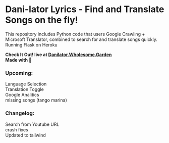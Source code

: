 # Dani-lator Lyrics - Find and Translate Songs on the fly!
This repository includes Python code that users Google Crawling + Microsoft Translator, combined to search for and translate songs quickly.
Running Flask on Heroku

**Check It Out! live at <a href="http://danilator.wholesome.garden" class="internal"><strong>Danilator.Wholesome.Garden</strong></a> <br>
Made with 💚**
<br>

### Upcoming:
Language Selection<br>
Translation Toggle<br>
Google Analitics<br>
missing songs (tango marina)<br>

### Changelog:
Search from Youtube URL<br>
crash fixes<br>
Updated to tailwind<br>
